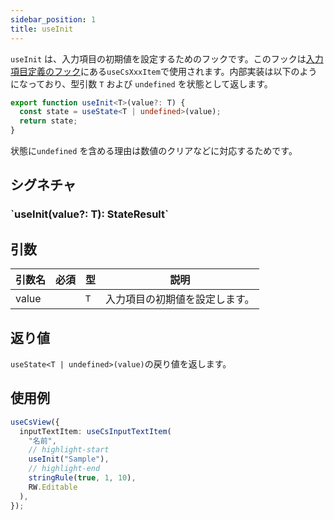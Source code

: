 ```yaml
---
sidebar_position: 1
title: useInit
---
```


`useInit` は、入力項目の初期値を設定するためのフックです。このフックは[入力項目定義のフック](../../../category/入力項目定義のフック)にある`useCsXxxItem`で使用されます。内部実装は以下のようになっており、型引数 `T` および `undefined` を状態として返します。

```ts
export function useInit<T>(value?: T) {
  const state = useState<T | undefined>(value);
  return state;
}
```

状態に`undefined` を含める理由は数値のクリアなどに対応するためです。

## シグネチャ

<h3>`useInit<T>(value?: T): StateResult<T>`</h3>

## 引数

| 引数名 | 必須 | 型  | 説明                           |
| ------ | ---- | --- | ------------------------------ |
| value  |      | `T` | 入力項目の初期値を設定します。 |

## 返り値

`useState<T | undefined>(value)`の戻り値を返します。

## 使用例

```ts
useCsView({
  inputTextItem: useCsInputTextItem(
    "名前",
    // highlight-start
    useInit("Sample"),
    // highlight-end
    stringRule(true, 1, 10),
    RW.Editable
  ),
});
```
